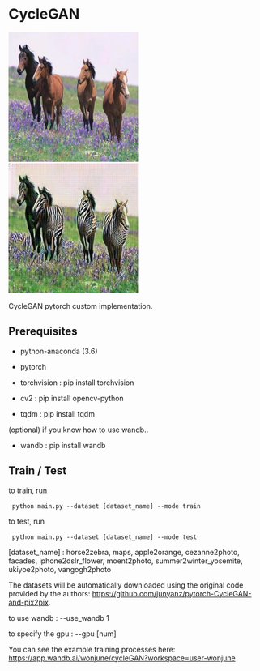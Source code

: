 # CycleGAN
![input](./examples/input.jpg)
![output](./examples/output.jpg)

CycleGAN pytorch custom implementation.

## Prerequisites
- python-anaconda (3.6)

- pytorch

- torchvision : pip install torchvision

- cv2 : pip install opencv-python

- tqdm : pip install tqdm

(optional) if you know how to use wandb..

- wandb : pip install wandb

## Train / Test
to train, run

     python main.py --dataset [dataset_name] --mode train     

to test, run

     python main.py --dataset [dataset_name] --mode test     

[dataset_name] : horse2zebra, maps, apple2orange, cezanne2photo, facades, iphone2dslr_flower, moent2photo, summer2winter_yosemite, ukiyoe2photo, vangogh2photo

The datasets will be automatically downloaded using the original code provided by the authors: https://github.com/junyanz/pytorch-CycleGAN-and-pix2pix.

to use wandb : --use_wandb 1

to specify the gpu : --gpu [num]

You can see the example training processes here: https://app.wandb.ai/wonjune/cycleGAN?workspace=user-wonjune

